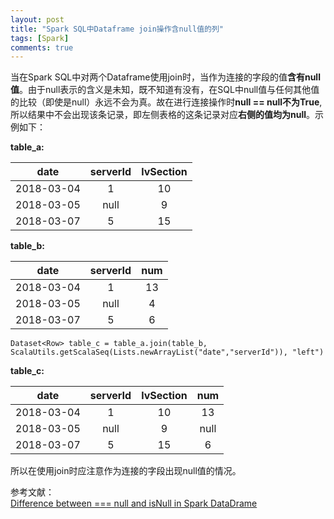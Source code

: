 ```yaml
---
layout: post
title: "Spark SQL中Dataframe join操作含null值的列"
tags: [Spark]
comments: true
---
```


当在Spark SQL中对两个Dataframe使用join时，当作为连接的字段的值**含有null值**。由于null表示的含义是未知，既不知道有没有，在SQL中null值与任何其他值的比较（即使是null）永远不会为真。故在进行连接操作时**null == null不为True**,所以结果中不会出现该条记录，即左侧表格的这条记录对应**右侧的值均为null**。示例如下：   

**table_a:**     

| date       |  serverId  | lvSection |
| :---------:|:----------:|:---------:|
|2018-03-04  |    1       |      10   |
|2018-03-05  |    null    |    9      |
|2018-03-07  |    5       |      15   |      

**table_b:**   

| date       |  serverId  |  num   |
| :---------:|:----------:|:------:|
|2018-03-04  |    1       |   13   |
|2018-03-05  |    null    |   4    |
|2018-03-07  |    5       |   6    |      

```
Dataset<Row> table_c = table_a.join(table_b, ScalaUtils.getScalaSeq(Lists.newArrayList("date","serverId")), "left")
```      

**table_c:**     

| date       |  serverId  | lvSection |    num   |
| :---------:|:----------:|:---------:|  :------:|
|2018-03-04  |    1       |      10   |     13   |
|2018-03-05  |    null    |    9      |   null   |
|2018-03-07  |    5       |      15   |     6    |      

所以在使用join时应注意作为连接的字段出现null值的情况。

参考文献：    
[Difference between === null and isNull in Spark DataDrame
](https://stackoverflow.com/questions/41533290/difference-between-null-and-isnull-in-spark-datadrame)
